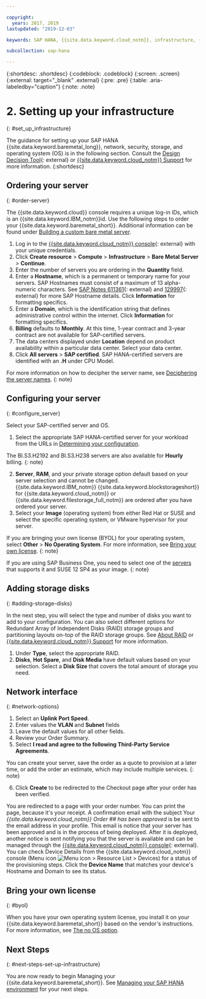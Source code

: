 ```yaml
---

copyright:
  years: 2017, 2019
lastupdated: "2019-12-03"

keywords: SAP HANA, {{site.data.keyword.cloud_notm}}, infrastructure, {{site.data.keyword.baremetal_short}}, SAP-certified infrastructure, deployment, BYOL,

subcollection: sap-hana

---
```


{:shortdesc: .shortdesc}
{:codeblock: .codeblock}
{:screen: .screen}
{:external: target="_blank" .external}
{:pre: .pre}
{:table: .aria-labeledby="caption"}
{:note: .note}

# 2. Setting up your infrastructure
{: #set_up_infrastructure}

The guidance for setting up your SAP HANA {{site.data.keyword.baremetal_long}}, network, security, storage, and operating system (OS) is in the following section. Consult the [Design Decision Tool](https://github.com/ibm-cloud-architecture/infrastructure-design-decision-tool){: external} or [{{site.data.keyword.cloud_notm}} Support](/docs/get-support?topic=get-support-getting-customer-support#getting-customer-support) for more information.
{:shortdesc}

## Ordering your server
{: #order-server}

The {{site.data.keyword.cloud}} console requires a unique log-in IDs, which is an {{site.data.keyword.IBM_notm}}id. Use the following steps to order your {{site.data.keyword.baremetal_short}}. Additional information can be found under [Building a custom bare metal server](/docs/bare-metal?topic=bare-metal-ordering-baremetal-server#ordering-baremetal-server).

1. Log in to the [{{site.data.keyword.cloud_notm}} console](https://cloud.ibm.com){: external} with your unique credentials.
2. Click **Create resource** > **Compute** > **Infrastructure** > **Bare Metal Server** > **Continue**.
3. Enter the number of servers you are ordering in the **Quantity** field.
4. Enter a **Hostname**, which is a permanent or temporary name for your servers. SAP Hostnames must consist of a maximum of 13 alpha-numeric characters. See [SAP Notes 611361](https://launchpad.support.sap.com/#/611361){: external} and [129997](https://launchpad.support.sap.com/#/129997){: external} for more SAP Hostname details. Click **Information** for formatting specifics.
6. Enter a **Domain**, which is the identification string that defines administrative control within the internet. Click **Information** for formatting specifics.
7. **Billing** defaults to **Monthly**. At this time, 1-year contract and 3-year contract are not available for SAP-certified servers.
8. The data centers displayed under **Location** depend on product availability within a particular data center. Select your data center.
9. Click **All servers** > **SAP certified**. SAP HANA-certified servers are identified with an **.H** under CPU Model.

  For more information on how to decipher the server name, see [Deciphering the server names](/docs/infrastructure/sap-hana?topic=sap-hana-determine_configuration#server-names).
  {: note}

## Configuring your server
{: #configure_server}

Select your SAP-certified server and OS.

1. Select the appropriate SAP HANA-certified server for your workload from the URLs in [Determining your configuration](/docs/infrastructure/sap-hana?topic=sap-hana-determine_configuration).

  The BI.S3.H2192 and BI.S3.H238 servers are also available for **Hourly** billing.
  {: note}

2. **Server**, **RAM**, and your private storage option default based on your server selection and cannot be changed. {{site.data.keyword.IBM_notm}} {{site.data.keyword.blockstorageshort}} for {{site.data.keyword.cloud_notm}} or {{site.data.keyword.filestorage_full_notm}} are ordered after you have ordered your server.
3. Select your **Image** (operating system) from either Red Hat or SUSE and select the specific operating system, or VMware hypervisor for your server.

  If you are bringing your own license (BYOL) for your operating system, select **Other** > **No Operating System**. For more information, see [Bring your own license](#byol).
  {: note}

  If you are using SAP Business One, you need to select one of the [servers](/docs/infrastructure/sap-hana?topic=sap-hana-determine_configuration) that supports it and SUSE 12 SP4 as your image.
  {: note}

## Adding storage disks
{: #adding-storage-disks}

In the next step, you will select the type and number of disks you want to add to your configuration. You can also select different options for Redundant Array of Independent Disks (RAID) storage groups and partitioning layouts on-top of the RAID storage groups. See [About RAID](/docs/bare-metal?topic=bare-metal-bm-raid-levels) or [{{site.data.keyword.cloud_notm}} Support](/docs/get-support?topic=get-support-getting-customer-support#getting-customer-support) for more information.

1. Under **Type**, select the appropriate RAID.
2. **Disks**, **Hot Spare**, and **Disk Media** have default values based on your selection. Select a **Disk Size** that covers the total amount of storage you need.

## Network interface
{: #network-options}

1. Select an **Uplink Port Speed**.
2. Enter values the **VLAN** and **Subnet** fields
3. Leave the default values for all other fields.
4. Review your Order Summary.
5. Select **I read and agree to the following Third-Party Service Agreements**.

  You can create your server, save the order as a quote to provision at a later time, or add the order an estimate, which may include multiple services.
  {: note}

6. Click **Create** to be redirected to the Checkout page after your order has been verified.

You are redirected to a page with your order number. You can print the page, because it's your receipt. A confirmation email with the subject Your _{{site.data.keyword.cloud_notm}} Order ## has been approved_ is be sent to the email address in your profile. This email is notice that your server has been approved and is in the process of being deployed. After it is deployed, another notice is sent notifying you that the server is available and can be managed through the [{{site.data.keyword.cloud_notm}} console](https://cloud.ibm.com/){: external}. You can check Device Details from the {{site.data.keyword.cloud_notm}} console (Menu icon ![Menu icon](../../icons/icon_hamburger.svg) > Resource List > Devices) for a status of the provisioning steps. Click the **Device Name** that matches your device's Hostname and Domain to see its status.

## Bring your own license
{: #byol}

When you have your own operating system license, you install it on your {{site.data.keyword.baremetal_short}} based on the vendor's instructions. For more information, see [The no OS option](/docs/bare-metal?topic=bare-metal-bm-no-os#bm-no-os).

## Next Steps
{: #next-steps-set-up-infrastructure}

You are now ready to begin Managing your {{site.data.keyword.baremetal_short}}. See [Managing your SAP HANA environment](/docs/infrastructure/sap-hana?topic=sap-hana-manage_environment#manage_environment) for your next steps.
